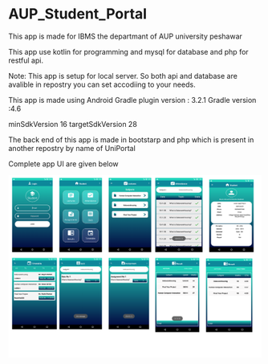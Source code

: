 # AUP_Student_Portal
This app is made for IBMS the departmant of AUP university peshawar

This app use kotlin for programming and mysql for database and php for restful api.

Note: This app is setup for local server. So both api and database are avalible in repostry you can set accodiing to your needs.

This app is made using Android Gradle plugin version : 3.2.1 Gradle version :4.6

minSdkVersion 16 targetSdkVersion 28

The back end of this app is made in bootstarp and php which is present in another repostry by name of UniPortal

Complete app UI are given below

![](portal.png)

